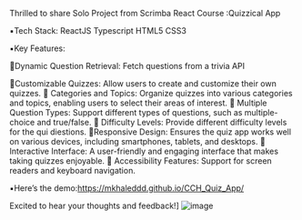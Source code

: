 Thrilled to share Solo Project from Scrimba React Course
 :Quizzical App 

▪️Tech Stack: 
ReactJS 
Typescript
HTML5 
CSS3 

▪️Key Features:

🔺Dynamic Question Retrieval:
Fetch questions from a trivia API 

🔺Customizable Quizzes:
Allow users to create and customize their own
quizzes.
🔺 Categories and Topics: Organize quizzes into various categories and topics, enabling users to select their areas of interest.
🔺 Multiple Question Types: Support different types of questions, such as multiple-choice and true/false.
🔺 Difficulty Levels:
Provide different difficulty levels for the qui diestions.
🔺Responsive Design:
Ensures the quiz app works well on various devices, including smartphones, tablets, and desktops.
🔺 Interactive Interface: 
 A user-friendly and engaging interface that makes taking quizzes enjoyable.
🔺 Accessibility Features:
Support for screen readers and keyboard navigation.

▪️Here’s the demo:https://mkhaleddd.github.io/CCH_Quiz_App/

Excited to hear your thoughts and feedback!]
![image](https://github.com/user-attachments/assets/f14ead98-da52-4b2c-80cb-83bb8e682c24)



